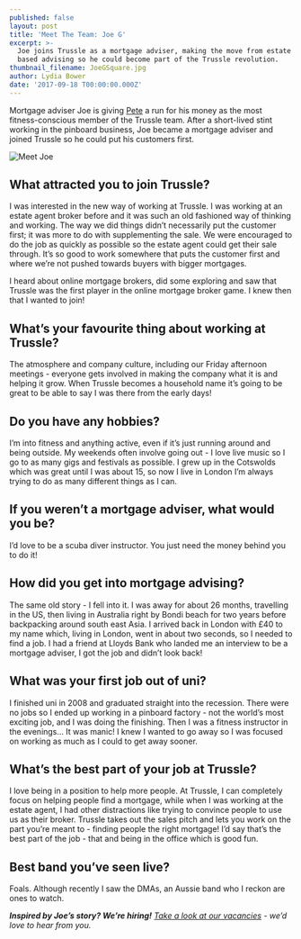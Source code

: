 ```yaml
---
published: false
layout: post
title: 'Meet The Team: Joe G'
excerpt: >-
  Joe joins Trussle as a mortgage adviser, making the move from estate agency
  based advising so he could become part of the Trussle revolution.      
thumbnail_filename: JoeGSquare.jpg
author: Lydia Bower
date: '2017-09-18 T00:00:00.000Z'
---
```

Mortgage adviser Joe is giving [Pete](https://trussle.com/blog/meet-the-team-pete "Meet Pete") a run for his money as the most fitness-conscious member of the Trussle team. After a short-lived stint working in the pinboard business, Joe became a mortgage adviser and joined Trussle so he could put his customers first. 

![Meet Joe]({{site.baseurl}}/images/post_images/JoeG.jpg)

## What attracted you to join Trussle?
I was interested in the new way of working at Trussle. I was working at an estate agent broker before and it was such an old fashioned way of thinking and working. The way we did things didn’t necessarily put the customer first; it was more to do with supplementing the sale. We were encouraged to do the job as quickly as possible so the estate agent could get their sale through. It’s so good to work somewhere that puts the customer first and where we’re not pushed towards buyers with bigger mortgages.

I heard about online mortgage brokers, did some exploring and saw that Trussle was the first player in the online mortgage broker game. I knew then that I wanted to join!

## What’s your favourite thing about working at Trussle?
The atmosphere and company culture, including our Friday afternoon meetings - everyone gets involved in making the company what it is and helping it grow. When Trussle becomes a household name it’s going to be great to be able to say I was there from the early days! 

## Do you have any hobbies?
I’m into fitness and anything active, even if it’s just running around and being outside. My weekends often involve going out - I love live music so I go to as many gigs and festivals as possible. I grew up in the Cotswolds which was great until I was about 15, so now I live in London I’m always trying to do as many different things as I can. 

## If you weren’t a mortgage adviser, what would you be?
I’d love to be a scuba diver instructor. You just need the money behind you to do it! 

## How did you get into mortgage advising?
The same old story - I fell into it. I was away for about 26 months, travelling in the US, then living in Australia right by Bondi beach for two years before backpacking around south east Asia. I arrived back in London with £40 to my name which, living in London, went in about two seconds, so I needed to find a job. I had a friend at Lloyds Bank who landed me an interview to be a mortgage adviser, I got the job and didn’t look back!

## What was your first job out of uni?
I finished uni in 2008 and graduated straight into the recession. There were no jobs so I ended up working in a pinboard factory - not the world’s most exciting job, and I was doing the finishing. Then I was a fitness instructor in the evenings… It was manic! I knew I wanted to go away so I was focused on working as much as I could to get away sooner.

## What’s the best part of your job at Trussle?
I love being in a position to help more people. At Trussle, I can completely focus on helping people find a mortgage, while when I was working at the estate agent, I had other distractions like trying to convince people to use us as their broker. Trussle takes out the sales pitch and lets you work on the part you’re meant to - finding people the right mortgage! I’d say that’s the best part of the job - that and being in the office which is good fun.

## Best band you’ve seen live?
Foals. Although recently I saw the DMAs, an Aussie band who I reckon are ones to watch.

_**Inspired by Joe’s story? We’re hiring!** [Take a look at our vacancies](https://jobs.lever.co/trussle) - we’d love to hear from you._
